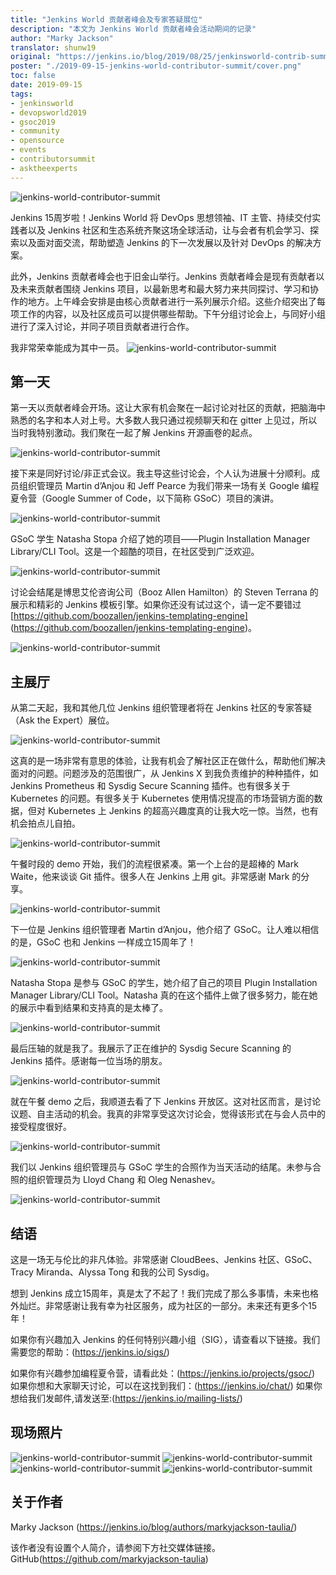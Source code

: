 ```yaml
---
title: "Jenkins World 贡献者峰会及专家答疑展位"
description: "本文为 Jenkins World 贡献者峰会活动期间的记录"
author: "Marky Jackson"
translator: shunw19
original: "https://jenkins.io/blog/2019/08/25/jenkinsworld-contrib-summit-ask-the-expert-booth/"
poster: "./2019-09-15-jenkins-world-contributor-summit/cover.png"
toc: false
date: 2019-09-15
tags:
- jenkinsworld
- devopsworld2019
- gsoc2019
- community
- opensource
- events
- contributorsummit
- asktheexperts
---
```


![jenkins-world-contributor-summit](ask-the-experts.png)

Jenkins 15周岁啦！Jenkins World 将 DevOps 思想领袖、IT 主管、持续交付实践者以及 Jenkins 社区和生态系统齐聚这场全球活动，让与会者有机会学习、探索以及面对面交流，帮助塑造 Jenkins 的下一次发展以及针对 DevOps 的解决方案。

此外，Jenkins 贡献者峰会也于旧金山举行。Jenkins 贡献者峰会是现有贡献者以及未来贡献者围绕 Jenkins 项目，以最新思考和最大努力来共同探讨、学习和协作的地方。上午峰会安排是由核心贡献者进行一系列展示介绍。这些介绍突出了每项工作的内容，以及社区成员可以提供哪些帮助。下午分组讨论会上，与同好小组进行了深入讨论，并同子项目贡献者进行合作。

我非常荣幸能成为其中一员。
![jenkins-world-contributor-summit](pass-card.png)

## 第一天
第一天以贡献者峰会开场。这让大家有机会聚在一起讨论对社区的贡献，把脑海中熟悉的名字和本人对上号。大多数人我只通过视频聊天和在 gitter 上见过，所以当时我特别激动。我们聚在一起了解 Jenkins 开源画卷的起点。

![jenkins-world-contributor-summit](day-one-start.png)

接下来是同好讨论/非正式会议。我主导这些讨论会，个人认为进展十分顺利。成员组织管理员 Martin d’Anjou 和 Jeff Pearce 为我们带来一场有关 Google 编程夏令营（Google Summer of Code，以下简称 GSoC）项目的演讲。

![jenkins-world-contributor-summit](talk.png)

GSoC 学生 Natasha Stopa 介绍了她的项目——Plugin Installation Manager Library/CLI Tool。这是一个超酷的项目，在社区受到广泛欢迎。

![jenkins-world-contributor-summit](gsoc-student.jpeg)

讨论会结尾是博思艾伦咨询公司（Booz Allen Hamilton）的 Steven Terrana 的展示和精彩的 Jenkins 模板引擎。如果你还没有试过这个，请一定不要错过[https://github.com/boozallen/jenkins-templating-engine] (https://github.com/boozallen/jenkins-templating-engine)。

![jenkins-world-contributor-summit](slide.png)

## 主展厅
从第二天起，我和其他几位 Jenkins 组织管理者将在 Jenkins 社区的专家答疑（Ask the Expert）展位。

![jenkins-world-contributor-summit](author-pic.png)

这真的是一场非常有意思的体验，让我有机会了解社区正在做什么，帮助他们解决面对的问题。问题涉及的范围很广，从 Jenkins X 到我负责维护的种种插件，如 Jenkins Prometheus 和  Sysdig Secure Scanning 插件。也有很多关于 Kubernetes 的问题。有很多关于 Kubernetes 使用情况提高的市场营销方面的数据，但对 Kubernetes 上 Jenkins 的超高兴趣度真的让我大吃一惊。当然，也有机会拍点儿自拍。

![jenkins-world-contributor-summit](pic.png)

午餐时段的 demo 开始，我们的流程很紧凑。第一个上台的是超棒的 Mark Waite，他来谈谈 Git 插件。很多人在 Jenkins 上用 git。非常感谢 Mark 的分享。

![jenkins-world-contributor-summit](presentation.png)

下一位是 Jenkins 组织管理者 Martin d’Anjou，他介绍了 GSoC。让人难以相信的是，GSoC 也和 Jenkins 一样成立15周年了！

![jenkins-world-contributor-summit](gsoc-presentation.png)

Natasha Stopa 是参与 GSoC 的学生，她介绍了自己的项目 Plugin Installation Manager Library/CLI Tool。Natasha 真的在这个插件上做了很多努力，能在她的展示中看到结果和支持真的是太棒了。

![jenkins-world-contributor-summit](natasha.png)

最后压轴的就是我了。我展示了正在维护的 Sysdig Secure Scanning 的 Jenkins 插件。感谢每一位当场的朋友。

![jenkins-world-contributor-summit](author-presentation.jpeg)

就在午餐 demo 之后，我顺道去看了下 Jenkins 开放区。这对社区而言，是讨论议题、自主活动的机会。我真的非常享受这次讨论会，觉得该形式在与会人员中的接受程度很好。

![jenkins-world-contributor-summit](jenkins-open-space.jpeg)

我们以 Jenkins 组织管理员与 GSoC 学生的合照作为当天活动的结尾。未参与合照的组织管理员为 Lloyd Chang 和 Oleg Nenashev。

![jenkins-world-contributor-summit](attendee-pic.png)

## 结语
这是一场无与伦比的非凡体验。非常感谢 CloudBees、Jenkins 社区、GSoC、Tracy Miranda、Alyssa Tong 和我的公司 Sysdig。

想到 Jenkins 成立15周年，真是太了不起了！我们完成了那么多事情，未来也格外灿烂。非常感谢让我有幸为社区服务，成为社区的一部分。未来还有更多个15年！

如果你有兴趣加入 Jenkins 的任何特别兴趣小组（SIG），请查看以下链接。我们需要您的帮助：(https://jenkins.io/sigs/)

如果你有兴趣参加编程夏令营，请看此处：(https://jenkins.io/projects/gsoc/)
如果你想和大家聊天讨论，可以在这找到我们：(https://jenkins.io/chat/)
如果你想给我们发邮件,请发送至:(https://jenkins.io/mailing-lists/)

## 现场照片
![jenkins-world-contributor-summit](event-one.png)
![jenkins-world-contributor-summit](event-two.png)
![jenkins-world-contributor-summit](event-three.png)
![jenkins-world-contributor-summit](ask-the-experts.png)
## 关于作者
Marky Jackson (https://jenkins.io/blog/authors/markyjackson-taulia/)

该作者没有设置个人简介，请参阅下方社交媒体链接。
GitHub(https://github.com/markyjackson-taulia)
